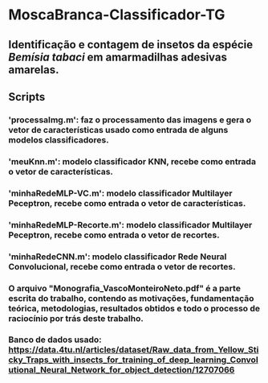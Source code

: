 # MoscaBranca-Classificador-TG

## Identificação e contagem de insetos da espécie _Bemísia tabaci_ em amarmadilhas adesivas amarelas. 

## Scripts 
### 'processaImg.m': faz o processamento das imagens e gera o vetor de características usado como entrada de alguns modelos classificadores.
### 'meuKnn.m': modelo classificador KNN, recebe como entrada o vetor  de características.
### 'minhaRedeMLP-VC.m': modelo classificador Multilayer Peceptron, recebe como entrada o vetor  de características.
### 'minhaRedeMLP-Recorte.m': modelo classificador Multilayer Peceptron, recebe como entrada o vetor  de recortes.
### 'minhaRedeCNN.m': modelo classificador Rede Neural Convolucional, recebe como entrada o vetor  de recortes.

### O arquivo "Monografia_VascoMonteiroNeto.pdf" é a parte escrita do trabalho, contendo as motivações, fundamentação teórica, metodologias, resultados obtidos e todo o processo de raciocínio por trás deste trabalho.

### Banco de dados usado: https://data.4tu.nl/articles/dataset/Raw_data_from_Yellow_Sticky_Traps_with_insects_for_training_of_deep_learning_Convolutional_Neural_Network_for_object_detection/12707066
